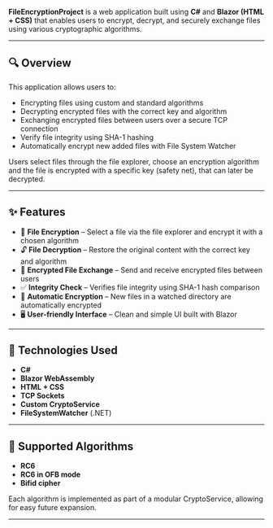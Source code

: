 **FileEncryptionProject** is a web application built using **C#** and **Blazor (HTML + CSS)** that enables users to encrypt, decrypt, and securely exchange files using various cryptographic algorithms.

---

## 🔍 Overview

This application allows users to:
- Encrypting files using custom and standard algorithms
- Decrypting encrypted files with the correct key and algorithm
- Exchanging encrypted files between users over a secure TCP connection
- Verify file integrity using SHA-1 hashing
- Automatically encrypt new added files with File System Watcher

Users select files through the file explorer, choose an encryption algorithm and the file is encrypted with a specific key (safety net), that can later be decrypted.

---

## ✨ Features

- 🔐 **File Encryption** – Select a file via the file explorer and encrypt it with a chosen algorithm 
- 🔓 **File Decryption** – Restore the original content with the correct key and algorithm
- 🔁 **Encrypted File Exchange** – Send and receive encrypted files between users
- ✅ **Integrity Check** – Verifies file integrity using SHA-1 hash comparison
- 📂 **Automatic Encryption** – New files in a watched directory are automatically encrypted  
- 🖥️ **User-friendly Interface** – Clean and simple UI built with Blazor 

---

## 🔧 Technologies Used

- **C#**
- **Blazor WebAssembly**
- **HTML + CSS**
- **TCP Sockets**
- **Custom CryptoService**
- **FileSystemWatcher** (.NET)

---

## 🔐 Supported Algorithms

- **RC6**
- **RC6 in OFB mode**
- **Bifid cipher**

Each algorithm is implemented as part of a modular CryptoService, allowing for easy future expansion.

---
